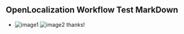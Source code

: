 ## OpenLocalization Workflow Test MarkDown
* ![image1](.\43a2aebc-c1dc-470d-99a6-15057aa39b37.png)   ![image2](.\835c93ee-f094-4163-aedd-2dcaaa58e813.png) 
thanks!